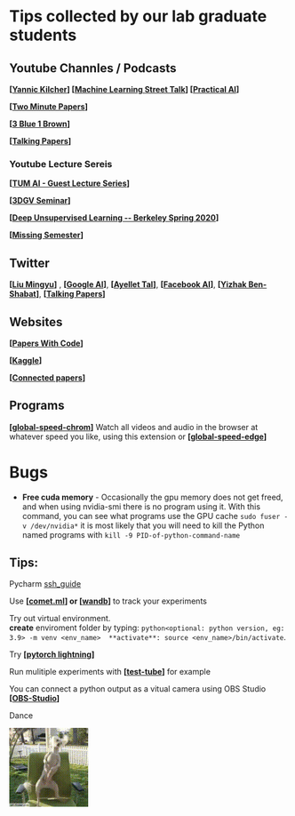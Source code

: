 # Tips collected by our lab graduate students


## Youtube Channles / Podcasts

**[[Yannic Kilcher](https://www.youtube.com/c/YannicKilcher/)] [[Machine Learning Street Talk](https://www.youtube.com/channel/UCMLtBahI5DMrt0NPvDSoIRQ)] [[Practical AI](https://changelog.com/practicalai)]**

**[[Two Minute Papers](https://www.youtube.com/user/keeroyz)]**

**[[3 Blue 1 Brown](https://www.youtube.com/channel/UCYO_jab_esuFRV4b17AJtAw)]**

**[[Talking Papers](https://talking.papers.podcast.itzikbs.com/)]**

### Youtube Lecture Sereis 
**[[TUM AI - Guest Lecture Series](https://www.youtube.com/playlist?list=PLQ8Y4kIIbzy8kMlz7cRqz-BjbdyWsfLXt)]**

**[[3DGV Seminar](https://www.youtube.com/channel/UCpCQ8tjahrTPMsBiyPg2H7Q)]**

**[[Deep Unsupervised Learning -- Berkeley Spring 2020](https://youtube.com/playlist?list=PLwRJQ4m4UJjPiJP3691u-qWwPGVKzSlNP)]**

**[[Missing Semester](https://youtube.com/playlist?list=PLyzOVJj3bHQuloKGG59rS43e29ro7I57J)]**


## Twitter

**[[Liu Mingyu](https://twitter.com/liu_mingyu)]** , **[[Google AI](https://twitter.com/GoogleAI)]**, **[[Ayellet Tal](https://twitter.com/Ayellet4)]**, **[[Facebook AI](https://twitter.com/facebookai)]**, **[[Yizhak Ben-Shabat](https://twitter.com/sitzikbs)]**, **[[Talking Papers](https://twitter.com/talking_papers)]**

## Websites

**[[Papers With Code](https://paperswithcode.com/)]** 

**[[Kaggle](https://www.kaggle.com/)]**

**[[Connected papers](https://www.connectedpapers.com/)]**


## Programs

**[[global-speed-chrom](https://chrome.google.com/webstore/detail/global-speed/jpbjcnkcffbooppibceonlgknpkniiff?authuser=1)]** Watch all videos and audio in the browser at whatever speed you like, using this extension or **[[global-speed-edge](https://microsoftedge.microsoft.com/addons/detail/global-speed/mjhlabbcmjflkpjknnicihkfnmbdfced)]**

# Bugs

* **Free cuda memory** - Occasionally the gpu memory does not get freed, and when using nvidia-smi there is no program using it.
  With this command, you can see what programs use the GPU cache ```sudo fuser -v /dev/nvidia*``` it is most likely that you will need to kill the Python named programs with ```kill -9 PID-of-python-command-name```

## Tips:

Pycharm [ssh_guide](/ssh_cgm_guide.pdf)

Use **[[comet.ml](https://www.comet.ml/)] or [[wandb](https://wandb.ai/site)]**  to track your experiments

Try out virtual environment.\
**create** enviroment folder by typing: ```python<optional: python version, eg: 3.9> -m venv <env_name>  **activate**: source <env_name>/bin/activate```.

Try **[[pytorch lightning](https://www.pytorchlightning.ai/)]**

Run mulitiple experiments with **[[test-tube](https://github.com/williamFalcon/test-tube)]** for example

You can connect a python output as a vitual camera using OBS Studio **[[OBS-Studio](https://obsproject.com/)]**

Dance

![dence_dog](/success_dog.gif)
